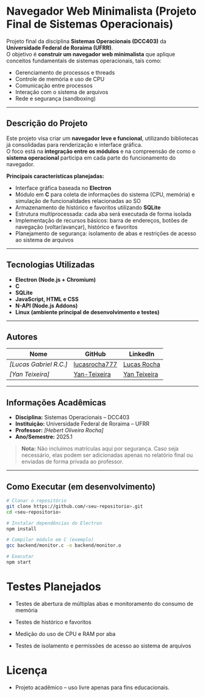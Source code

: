 # Navegador Web Minimalista (Projeto Final de Sistemas Operacionais)

Projeto final da disciplina **Sistemas Operacionais (DCC403)** da **Universidade Federal de Roraima (UFRR)**.  
O objetivo é **construir um navegador web minimalista** que aplique conceitos fundamentais de sistemas operacionais, tais como:
- Gerenciamento de processos e threads
- Controle de memória e uso de CPU
- Comunicação entre processos
- Interação com o sistema de arquivos
- Rede e segurança (sandboxing)

---

## Descrição do Projeto

Este projeto visa criar um **navegador leve e funcional**, utilizando bibliotecas já consolidadas para renderização e interface gráfica.  
O foco está na **integração entre os módulos** e na compreensão de como o **sistema operacional** participa em cada parte do funcionamento do navegador.

**Principais características planejadas:**
- Interface gráfica baseada no **Electron**
- Módulo em **C** para coleta de informações do sistema (CPU, memória) e simulação de funcionalidades relacionadas ao SO
- Armazenamento de histórico e favoritos utilizando **SQLite**
- Estrutura multiprocessada: cada aba será executada de forma isolada
- Implementação de recursos básicos: barra de endereços, botões de navegação (voltar/avançar), histórico e favoritos
- Planejamento de segurança: isolamento de abas e restrições de acesso ao sistema de arquivos

---

## Tecnologias Utilizadas

- **Electron (Node.js + Chromium)**
- **C**
- **SQLite**
- **JavaScript, HTML e CSS**
- **N-API (Node.js Addons)**
- **Linux (ambiente principal de desenvolvimento e testes)**

---

## Autores

| Nome                  | GitHub                                           | LinkedIn                                                     |
|----------------------|-------------------------------------------------|-------------------------------------------------------------|
| *[Lucas Gabriel R.C.]*         | [lucasrocha777](https://github.com/lucasrocha777) | [Lucas Rocha](https://www.linkedin.com/in/lucas-rochadev)   |
| *[Yan Teixeira]*      | [Yan-Teixeira](https://github.com/Yan-Teixeira)   | [Yan Teixeira](https://www.linkedin.com/in/yan-teixeira-32ab82257) |

---

## Informações Acadêmicas

- **Disciplina:** Sistemas Operacionais – DCC403  
- **Instituição:** Universidade Federal de Roraima – UFRR  
- **Professor:** *[Hebert Oliveira Rocha]*  
- **Ano/Semestre:** 2025.1  

> **Nota:** Não incluímos matrículas aqui por segurança. Caso seja necessário, elas podem ser adicionadas apenas no relatório final ou enviadas de forma privada ao professor.

---

## Como Executar (em desenvolvimento)

```bash
# Clonar o repositório
git clone https://github.com/<seu-repositorio>.git
cd <seu-repositorio>

# Instalar dependências do Electron
npm install

# Compilar módulo em C (exemplo)
gcc backend/monitor.c -o backend/monitor.o

# Executar
npm start
```
# Testes Planejados
- Testes de abertura de múltiplas abas e monitoramento do consumo de memória

- Testes de histórico e favoritos

- Medição do uso de CPU e RAM por aba

- Testes de isolamento e permissões de acesso ao sistema de arquivos

# Licença
- Projeto acadêmico – uso livre apenas para fins educacionais.
